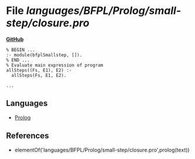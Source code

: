 # File _languages/BFPL/Prolog/small-step/closure.pro_
**[GitHub](https://github.com/softlang/yas/blob/master/languages/BFPL/Prolog/small-step/closure.pro)**
```
% BEGIN ...
:- module(bfplSmallstep, []).
% END ...
% Evaluate main expression of program
allSteps((Fs, E1), E2) :-
  allSteps(Fs, E1, E2).

...
```

## Languages
* [Prolog](../languages/Prolog.md)

## References
* elementOf('languages/BFPL/Prolog/small-step/closure.pro',prolog(text))
